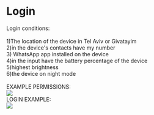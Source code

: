 # Login<br/>
Login conditions:<br/><br/>
1)The location of the device in Tel Aviv or Givatayim<br/>
2)in the device's contacts have my number<br/>
3) WhatsApp app installed on the device<br/>
4)in the input have the battery percentage of the device<br/>
5)highest brightness <br/>
6)the device on night mode<br/>
<br/>
EXAMPLE PERMISSIONS:<br/>
![](https://j.gifs.com/k2QxmE.gif)
<br/>
LOGIN EXAMPLE:<br/>
![](https://j.gifs.com/08qnvG.gif)
